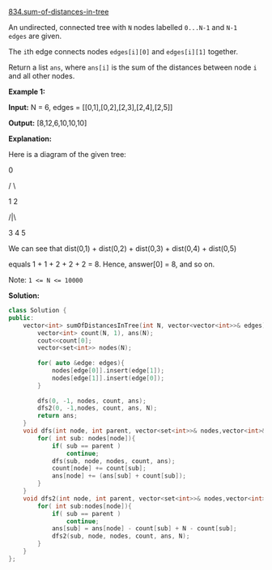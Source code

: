 [834.sum-of-distances-in-tree](https://leetcode.com/problems/sum-of-distances-in-tree/)  

An undirected, connected tree with `N` nodes labelled `0...N-1` and `N-1` `edges` are given.

The `i`th edge connects nodes `edges[i][0]` and `edges[i][1]` together.

Return a list `ans`, where `ans[i]` is the sum of the distances between node `i` and all other nodes.

**Example 1:**

  
**Input:** N = 6, edges = \[\[0,1\],\[0,2\],\[2,3\],\[2,4\],\[2,5\]\]
  
**Output:** \[8,12,6,10,10,10\]
  
**Explanation:** 
  
Here is a diagram of the given tree:
  
  0
  
 / \\
  
1   2
  
   /|\\
  
  3 4 5
  
We can see that dist(0,1) + dist(0,2) + dist(0,3) + dist(0,4) + dist(0,5)
  
equals 1 + 1 + 2 + 2 + 2 = 8.  Hence, answer\[0\] = 8, and so on.
  

Note: `1 <= N <= 10000`  



**Solution:**  

```cpp
class Solution {
public:
    vector<int> sumOfDistancesInTree(int N, vector<vector<int>>& edges) {
        vector<int> count(N, 1), ans(N);
        cout<<count[0];
        vector<set<int>> nodes(N);
        
        for( auto &edge: edges){
            nodes[edge[0]].insert(edge[1]);
            nodes[edge[1]].insert(edge[0]);
        }
        
        dfs(0, -1, nodes, count, ans);
        dfs2(0, -1,nodes, count, ans, N);
        return ans;
    }
    void dfs(int node, int parent, vector<set<int>>& nodes,vector<int>& count, vector<int>& ans){
        for( int sub: nodes[node]){
            if( sub == parent )
                continue;
            dfs(sub, node, nodes, count, ans);
            count[node] += count[sub];
            ans[node] += (ans[sub] + count[sub]);
        }
    }
    void dfs2(int node, int parent, vector<set<int>>& nodes,vector<int>& count, vector<int>& ans, int N){
        for( int sub:nodes[node]){
            if( sub == parent )
                continue;
            ans[sub] = ans[node] - count[sub] + N - count[sub];
            dfs2(sub, node, nodes, count, ans, N);
        }
    }
};
```
      